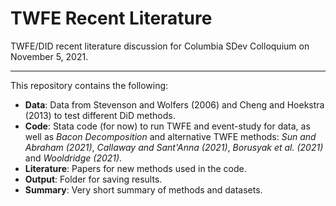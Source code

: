 # TWFE Recent Literature
TWFE/DID recent literature discussion for Columbia SDev Colloquium on November 5, 2021. 

--- 
This repository contains the following: 
- **Data**: Data from Stevenson and Wolfers (2006) and Cheng and Hoekstra (2013) to test different DiD methods.
- **Code**: Stata code (for now) to run TWFE and event-study for data, as well as _Bacon Decomposition_ and alternative TWFE methods: _Sun and Abraham (2021)_, _Callaway and Sant'Anna (2021)_, _Borusyak et al. (2021)_ and _Wooldridge (2021)_.
- **Literature**: Papers for new methods used in the code.
- **Output**: Folder for saving results.
- **Summary**: Very short summary of methods and datasets.
